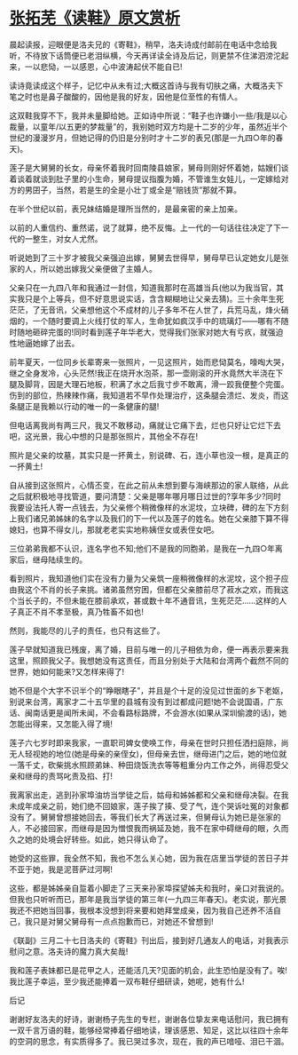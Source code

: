 # [张拓芜《读鞋》原文赏析](https://www.vrrw.net/wx/8736.html)

晨起读报，迎眼便是洛夫兄的《寄鞋》，稍早，洛夫诗成付邮前在电话中念给我听，不待放下话筒便已老泪纵横，今天再详读全诗及后记，则更禁不住涕泗滂沱起来，一以悲恸，一以感恩，心中波涛起伏不能自已!

读诗竟读成这个样子，记忆中从未有过;大概这首诗与我有切肤之痛，大概洛夫下笔之时也是鼻子酸酸的，因他是我的好友，因他是位至性的有情人。

这双鞋我穿不下，我并未量脚给她。正如诗中所说：“鞋子也许嫌小一些/我是以心裁量，以童年/以五更的梦裁量”的，我别她时双方均是十二岁的少年，虽然近半个世纪的漫漫岁月，但她记得的仍旧是分别时才十二岁的表兄(那是一九四○年的春天)。

莲子是大舅舅的长女，母亲怀着我时回南陵县娘家，舅母则刚好怀着她，姑嫂们谈着谈着就谈到肚子里的小生命，舅母提议指腹为婚，不管谁生女娃儿，一定嫁给对方的男囝子，当然，若是生的全是小壮丁或全是“赔钱货”那就不算。



在半个世纪以前，表兄妹结婚是理所当然的，是最亲密的亲上加亲。

以前的人重信约、重然诺，说了就算，绝不反悔。上一代的一句话往往决定了下一代的一整生，对女人尤然。

听说她到了三十岁才被我父亲强迫出嫁，舅舅去世得早，舅母早已认定她女儿是张家的人，所以她出嫁我父亲便做了主婚人。

父亲只在一九四八年和我通过一封信，知道我那时在高雄当兵(他以为我当官，其实我只是个上等兵，但不好意思说实话，含含糊糊地让父亲去猜)。三十余年生死茫茫，了无音讯，父亲想他这个不成材的儿子多年不在人世了，兵荒马乱，烽火硝烟的，一个随时要调上火线打仗的军人，生命犹如疯汉手中的琉璃灯——哪有不随时随地砸碎完蛋的!同时看到莲子年华老大，觉得我们张家对她大有亏疚，就强迫性地逼她嫁了出去。

前年夏天，一位同乡长辈寄来一张照片，一见这照片，始而悲恸莫名，嚎啕大哭，继之全身发冷，心头茫然!我正在烧开水泡茶，那一壶刚滚的开水竟然大半浇在下腿及脚背，因是大理石地板，积满了水之后我寸步不敢离，滑一跤我便整个完蛋。伤到的部位，热辣辣作痛，我知道若不早作处理治疗，这条腿会溃烂、发炎，而这条腿正是我赖以行动的唯一的一条健康的腿!

但电话离我尚有两三尺，我又不敢移动，痛就让它痛下去，烂也只好让它烂下去吧，这光景，我心中想的只是那张照片，其他全不存在!

照片是父亲的坟墓，其实只是一抔黄土，别说碑、石，连小草也没一根，是真正的一抔黄土!

自从接到这张照片，心情丕变，在此之前从未想到要与海峡那边的家人联络，从此之后就积极地寻找管道，要问清楚：父亲是哪年哪月哪日过世的?享年多少?同时我要设法托人寄一点钱去，为父亲修个稍微像样的水泥坟，立块碑，碑的左下方刻上我们诸兄弟姊妹的名字以及我们的下一代以及莲子的姓名。她在父亲膝下算不得媳妇，也算不得女儿，那就老老实实地称姨侄女或表侄女吧。

三位弟弟我都不认识，连名字也不知;他们不是我的同胞弟，是我在一九四○年离家后，继母陆续生的。

看到照片，我知道他们实在没有力量为父亲筑一座稍微像样的水泥坟，这个担子应由我这个不肖的长子来挑。诸弟虽然穷困，但都在父亲膝前尽了菽水之欢，而我这个当长子的，不但未能在膝前承欢，甚或数十年不通音讯，生死茫茫……这样的人子真正不肖不孝至极，真乃牲畜不如也!

然则，我能尽的儿子的责任，也只有这些了。

莲子早就知道我已残废，离了婚，目前与唯一的儿子相依为命，便一再表示要来我这里，照顾我父子。我想她没有这责任，而且分别处于大陆和台湾两个截然不同的世界，她如何能来?又怎样来得了!

她不但是个大字不识半个的“睁眼瞎子”，并且是个十足的没见过世面的乡下老妪，别说来台湾，离家才二十五华里的县城有没有到过都成问题!她不会说国语，广东话、闽南话更是闻所未闻，不会看路标路牌，不会游水(如果从深圳偷渡的话)，她怎能出得来，又怎能入得了境!

莲子六七岁时即来我家，一直职司婢女使唤工作，母亲在世时只担任洒扫庭除，尚无人轻视她的地位(她是母亲的亲侄女)，但母亲去世，继母进门之后，她的地位就一落千丈，砍柴挑水照顾弟妹、种田烧饭洗衣等等粗重分内工作之外，尚得忍受父亲和继母的责骂叱责及掐、打!

我离家出走，逃到孙家埠油坊当学徒之后，姑母和姊姊都和父亲和继母决裂。在我未成年成亲之前，她们绝不回娘家，莲子挨了揍、受了气，连个哭诉吐冤的对象都没有了。舅舅曾想接她回去，等我们长大了再送过来，但舅母认为她已是张家的人，不必接回家，而继母是因为憎恨我而祸延及她，我不在家中碍继母的眼，久而久之她的处境会好转些。如此，她只得认命了。

她受的这些罪，我全然不知，我也不怎么关心她，因为我在店里当学徒的苦日子并不亚于她，我是泥菩萨过河啊!

这些，都是姊姊亲自踅着小脚走了三天来孙家埠探望姊夫和我时，亲口对我说的。但我也只听听而已，那年是我当学徒的第三年(一九四三年春天)。老实说，那光景我还不把她当回事，我根本没想到将来要和她拜堂成亲，因为我自己还养不活自己，我只是对舅父舅母有一点点抱歉而已，对她还不曾想到!

《联副》三月二十七日洛夫的《寄鞋》刊出后，接到好几通友人的电话，对我表示慰问之意。洛夫诗的魔力真大矣哉!

我和莲子表妹都已是花甲之人，还能活几天?见面的机会，此生恐怕是没有了。唉!我比莲子幸运，至少我还能捧着一双布鞋仔细研读，她呢，她有什么!

后记

谢谢好友洛夫的好诗，谢谢杨子先生的专栏，谢谢各位挚友来电话慰问，我已拥有一双千言万语的鞋，能够经常捧着仔细地读，理该感恩、知足，这比以往四十余年的空洞的思念，有实质得多了。我已哭过多次，现在，我的声已喑哑、泪已干涸。

